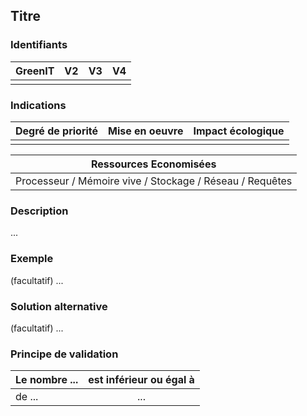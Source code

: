 ## Titre

### Identifiants

| GreenIT |  V2  |  V3  |  V4  |
|:-------:|:----:|:----:|:----:|
|      |   |   |      |

### Indications

| Degré de priorité |      Mise en oeuvre       |  Impact écologique    | 
|-------------------|:-------------------------:|:---------------------:|
|        |                  |                   | 

|Ressources Economisées                                      |
|:----------------------------------------------------------:|
|Processeur / Mémoire vive / Stockage / Réseau / Requêtes    |

### Description

...

### Exemple

(facultatif) ...

### Solution alternative

(facultatif) ...

### Principe de validation

| Le nombre ... |     est inférieur ou égal à   |  
|-------------------|:-------------------------:|
| de ...    |  ... |
